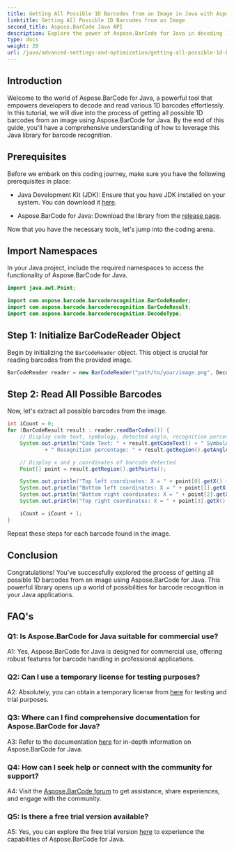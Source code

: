 ```yaml
---
title: Getting All Possible 1D Barcodes from an Image in Java with Aspose.BarCode
linktitle: Getting All Possible 1D Barcodes from an Image
second_title: Aspose.BarCode Java API
description: Explore the power of Aspose.BarCode for Java in decoding 1D barcodes effortlessly. Download now for seamless integration into your Java applications.
type: docs
weight: 20
url: /java/advanced-settings-and-optimization/getting-all-possible-1d-barcodes-image/
---
```

## Introduction

Welcome to the world of Aspose.BarCode for Java, a powerful tool that empowers developers to decode and read various 1D barcodes effortlessly. In this tutorial, we will dive into the process of getting all possible 1D barcodes from an image using Aspose.BarCode for Java. By the end of this guide, you'll have a comprehensive understanding of how to leverage this Java library for barcode recognition.

## Prerequisites

Before we embark on this coding journey, make sure you have the following prerequisites in place:

- Java Development Kit (JDK): Ensure that you have JDK installed on your system. You can download it [here](https://www.oracle.com/java/technologies/javase-downloads.html).

- Aspose.BarCode for Java: Download the library from the [release page](https://releases.aspose.com/barcode/java/).

Now that you have the necessary tools, let's jump into the coding arena.

## Import Namespaces

In your Java project, include the required namespaces to access the functionality of Aspose.BarCode for Java.

```java
import java.awt.Point;

import com.aspose.barcode.barcoderecognition.BarCodeReader;
import com.aspose.barcode.barcoderecognition.BarCodeResult;
import com.aspose.barcode.barcoderecognition.DecodeType;


```

## Step 1: Initialize BarCodeReader Object

Begin by initializing the `BarCodeReader` object. This object is crucial for reading barcodes from the provided image.

```java
BarCodeReader reader = new BarCodeReader("path/to/your/image.png", DecodeType.CODE_128);
```

## Step 2: Read All Possible Barcodes

Now, let's extract all possible barcodes from the image.

```java
int iCount = 0;
for (BarCodeResult result : reader.readBarCodes()) {
    // Display code text, symbology, detected angle, recognition percentage of the barcode
    System.out.println("Code Text: " + result.getCodeText() + " Symbology: " + result.getCodeTypeName()
            + " Recognition percentage: " + result.getRegion().getAngle());

    // Display x and y coordinates of barcode detected
    Point[] point = result.getRegion().getPoints();

    System.out.println("Top left coordinates: X = " + point[0].getX() + ", Y = " + point[0].getY());
    System.out.println("Bottom left coordinates: X = " + point[1].getX() + ", Y = " + point[1].getY());
    System.out.println("Bottom right coordinates: X = " + point[2].getX() + ", Y = " + point[2].getY());
    System.out.println("Top right coordinates: X = " + point[3].getX() + ", Y = " + point[3].getY());

    iCount = iCount + 1;
}
```

Repeat these steps for each barcode found in the image.

## Conclusion

Congratulations! You've successfully explored the process of getting all possible 1D barcodes from an image using Aspose.BarCode for Java. This powerful library opens up a world of possibilities for barcode recognition in your Java applications.

## FAQ's

### Q1: Is Aspose.BarCode for Java suitable for commercial use?

A1: Yes, Aspose.BarCode for Java is designed for commercial use, offering robust features for barcode handling in professional applications.

### Q2: Can I use a temporary license for testing purposes?

A2: Absolutely, you can obtain a temporary license from [here](https://purchase.aspose.com/temporary-license/) for testing and trial purposes.

### Q3: Where can I find comprehensive documentation for Aspose.BarCode for Java?

A3: Refer to the documentation [here](https://reference.aspose.com/barcode/java/) for in-depth information on Aspose.BarCode for Java.

### Q4: How can I seek help or connect with the community for support?

A4: Visit the [Aspose.BarCode forum](https://forum.aspose.com/c/barcode/13) to get assistance, share experiences, and engage with the community.

### Q5: Is there a free trial version available?

A5: Yes, you can explore the free trial version [here](https://releases.aspose.com/) to experience the capabilities of Aspose.BarCode for Java.

